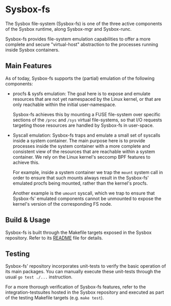 # Sysbox-fs

The Sysbox file-system (Sysbox-fs) is one of the three active components of the
Sysbox runtime, along Sysbox-mgr and Sysbox-runc.

Sysbox-fs provides file-system emulation capabilities to offer a more complete
and secure "virtual-host" abstraction to the processes running inside Sysbox
containers.

## Main Features

As of today, Sysbox-fs supports the (partial) emulation of the following
components:

* procfs & sysfs emulation: The goal here is to expose and emulate resources
that are not yet namespaced by the Linux kernel, or that are only reachable
within the initial user-namespace.

    Sysbox-fs achieves this by mounting a FUSE file-system over specific
    sections of the `/proc` and `/sys` virtual file-systems, so that I/O
    requests targeting those resources are handled by Sysbox-fs in user-space.

* Syscall emulation: Sysbox-fs traps and emulate a small set of syscalls inside
a system container. The main purpose here is to provide processes inside the
system container with a more complete and consistent view of the resources
that are reachable within a system container. We rely on the Linux kernel's
seccomp BPF features to achieve this.

    For example, inside a system container we trap the `mount` system call in
    order to ensure that such mounts always result in the Sysbox-fs' emulated
    procfs being mounted, rather than the kernel's procfs.

    Another example is the `umount` syscall, which we trap to ensure that
    Sysbox-fs' emulated components cannot be unmounted to expose the kernel's
    version of the corresponding FS node.

## Build & Usage

Sysbox-fs is built through the Makefile targets exposed in the Sysbox
repository. Refer to its [README](../README.md) file for details.

## Testing

Sysbox-fs' repository incorporates unit-tests to verify the basic operation
of its main packages. You can manually execute these unit-tests through the
usual `go test ./...` instruction.

For a more thorough verification of Sysbox-fs features, refer to the
integration-testsuites hosted in the Sysbox repository and executed as
part of the testing Makefile targets (e.g. `make test`).

